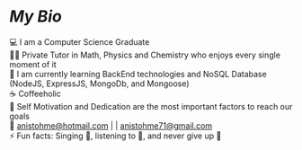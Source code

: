 # *My Bio*

:computer: I am a Computer Science Graduate \
🧑‍🏫 Private Tutor in Math, Physics and Chemistry who enjoys every single moment of it \
:beginner: I am currently learning BackEnd technologies and NoSQL Database (NodeJS, ExpressJS, MongoDb, and Mongoose) \
:coffee: Coffeeholic \
💬 Self Motivation and Dedication are the most important factors to reach our goals \
:email: anistohme@hotmail.com | | anistohme71@gmail.com \
⚡ Fun facts: Singing :microphone:, listening to :musical_note:, and never give up :muscle:

